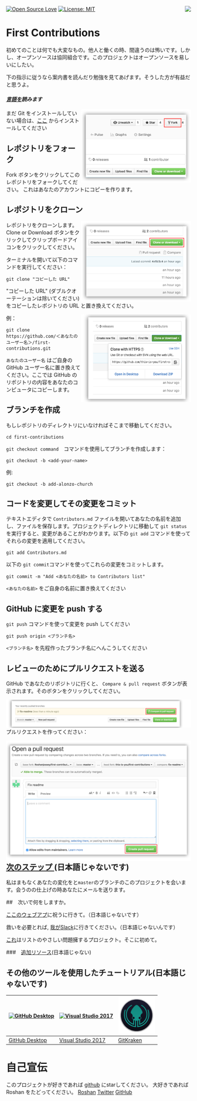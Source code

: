 [![Open Source Love](https://badges.frapsoft.com/os/v1/open-source.svg?v=103)](https://github.com/ellerbrock/open-source-badges/)
[<img align="right" src="https://firstcontributions.herokuapp.com/badge.svg">](https://firstcontributions.herokuapp.com)
[![License: MIT](https://img.shields.io/badge/License-MIT-green.svg)](https://opensource.org/licenses/MIT)


# First Contributions

初めてのことは何でも大変なもの。他人と働くの時、間違うのは怖いです。しかし、オープンソースは協同組合です。このプロジェクトはオープンソースを易しいにしたい。

下の指示に従うなら案内書を読んだり勉強を見てあげます。そうした方が有益だと思うよ。

#### *[言語を](LANGUAGES.md)読みます*

<img align="right" width="300" src="../assets/fork.png" alt="fork this repository" />

まだ Git をインストールしていない場合は、[ここ](https://help.github.com/articles/set-up-git/) からインストールしてください

## レポジトリをフォーク

Fork ボタンをクリックしてこのレポジトリをフォークしてください。
これはあなたのアカウントにコピーを作ります。

## レポジトリをクローン

<img align="right" width="300" src="../assets/clone.png" alt="clone this repository" />

レポジトリをクローンします。Clone or Download ボタンをクリックしてクリップボードアイコンをクリックしてください。

ターミナルを開いて以下のコマンドを実行してください：

```
git clone "コピーした URL"
```
"コピーした URL" (ダブルクオーテーションは除いてください) をコピーしたレポジトリの URL と置き換えてください。

<img align="right" width="300" src="../assets/copy-to-clipboard.png" alt="copy URL to clipboard" />

例：
```
git clone https://github.com/＜あなたのユーザー名＞/first-contributions.git
```
`あなたのユーザー名` はご自身の GitHub ユーザー名に置き換えてください。ここでは GitHub のリポジトリの内容をあなたのコンピュータにコピーします。

## ブランチを作成

もしレポジトリのディレクトリにいなければそこまで移動してください。

```
cd first-contributions
```
`git checkout command`　コマンドを使用してブランチを作成します：
```
git checkout -b <add-your-name>
```

例:
```
git checkout -b add-alonzo-church
```

## コードを変更してその変更をコミット

テキストエディタで `Contributors.md` ファイルを開いてあなたの名前を追加し、ファイルを保存します。プロジェクトディレクトリに移動して `git status` を実行すると、変更があることがわかります。以下の `git add` コマンドを使ってそれらの変更を適用してください。
```
git add Contributors.md
```


以下の `git commit`コマンドを使ってこれらの変更をコミットします。
```
git commit -m "Add <あなたの名前> to Contributors list"
```
`<あなたの名前>` をご自身の名前に置き換えてください

## GitHub に変更を push する

`git push` コマンドを使って変更を push してください
```
git push origin <ブランチ名>
```
`<ブランチ名>` を先程作ったブランチ名にへんこうしてください

## レビューのためにプルリクエストを送る

GitHub であなたのリポジトリに行くと、 `Compare & pull request` ボタンが表示されます。そのボタンをクリックしてください。

<img style="float: right;" src="../assets/compare-and-pull.png" alt="create a pull request" />

プルリクエストを作ってください：

<img style="float: right;" src="../assets/submit-pull.png" alt="submit pull request" />

## [ 次のステップ ](additional-material/additional-material.md)(日本語じゃないです)

私はまもなくあなたの変化をと`master`のブランチのこのプロジェクトを会います。会うのの仕上げの時あなたにメールを送ります。

##　次いで何をしますか。

[ここのウェブアプ](https://roshanjossey.github.io/first-contributions/#social-share)に祝うに行きて。（日本語じゃないです）

救いを必要とれば, [我がSlack](https://firstcontributions.herokuapp.com)に行きてください。（日本語じゃないんです）

[これ](https://roshanjossey.github.io/first-contributions/#project-list)はリストのやさしい問題擁するプロジェクト。そこに初めて。

###　[追加リソース](additional-material/additional-material.md)(日本語じゃない)

## その他のツールを使用したチュートリアル(日本語じゃないです)

|<a href="github-desktop-tutorial.md"><img alt="GitHub Desktop" src="https://desktop.github.com/images/desktop-icon.svg" width="100"></a>|<a href="github-windows-vs2017-tutorial.md"><img alt="Visual Studio 2017" src="https://www.microsoft.com/net/images/vslogo.png" width="100"></a>|<a href="gitkraken-tutorial.md"><img alt="GitKraken" src="/assets/gk-icon.png" width="100"></a>|
|---|---|---|
|[GitHub Desktop](../github-desktop-tutorial.md)|[Visual Studio 2017](../github-windows-vs2017-tutorial.md)|[GitKraken](../gitkraken-tutorial.md)|

# 自己宣伝
このプロジェクトが好きであれば [github](https://github.com/Roshanjossey/first-contributions) にstarしてください。
大好きであれば Roshan をたどってください。
[Roshan](https://roshanjossey.github.io/) [Twitter](https://twitter.com/sudo__bangbang) [GitHub](https://github.com/roshanjossey)
